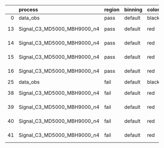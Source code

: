 |    | process                     | region   | binning   | color   | process_type   |   scale | variation   | source_filename                                                      | source_histname    | alias                       | title     |   combine_idx |     lnN |   shapes | syst_type   | direction   | variation_alias   |
|---:|:----------------------------|:---------|:----------|:--------|:---------------|--------:|:------------|:---------------------------------------------------------------------|:-------------------|:----------------------------|:----------|--------------:|--------:|---------:|:------------|:------------|:------------------|
|  0 | data_obs                    | pass     | default   | black   | DATA           |       1 | nominal     | ./histograms_for_2DAlphabet_v18//BH_Data.root                        | hpass              | Data                        | Data      |           nan | nan     |      nan | nan         | nan         | nan               |
| 13 | Signal_C3_MD5000_MBH9000_n4 | pass     | default   | red     | SIGNAL         |       1 | lumi        | ./histograms_for_2DAlphabet_v18//BH_Signal_C3_MD5000_MBH9000_n4.root | hpass              | Signal_C3_MD5000_MBH9000_n4 | BH signal |           nan |   1.016 |      nan | lnN         | nan         | nan               |
| 14 | Signal_C3_MD5000_MBH9000_n4 | pass     | default   | red     | SIGNAL         |       1 | SVM         | ./histograms_for_2DAlphabet_v18//BH_Signal_C3_MD5000_MBH9000_n4.root | hpass_SVMsyst_up   | Signal_C3_MD5000_MBH9000_n4 | BH signal |           nan | nan     |        1 | shapes      | Up          | SVMsyst           |
| 15 | Signal_C3_MD5000_MBH9000_n4 | pass     | default   | red     | SIGNAL         |       1 | SVM         | ./histograms_for_2DAlphabet_v18//BH_Signal_C3_MD5000_MBH9000_n4.root | hpass_SVMsyst_down | Signal_C3_MD5000_MBH9000_n4 | BH signal |           nan | nan     |        1 | shapes      | Down        | SVMsyst           |
| 16 | Signal_C3_MD5000_MBH9000_n4 | pass     | default   | red     | SIGNAL         |       1 | nominal     | ./histograms_for_2DAlphabet_v18//BH_Signal_C3_MD5000_MBH9000_n4.root | hpass              | Signal_C3_MD5000_MBH9000_n4 | BH signal |           nan | nan     |      nan | nan         | nan         | nan               |
| 25 | data_obs                    | fail     | default   | black   | DATA           |       1 | nominal     | ./histograms_for_2DAlphabet_v18//BH_Data.root                        | hfail              | Data                        | Data      |           nan | nan     |      nan | nan         | nan         | nan               |
| 38 | Signal_C3_MD5000_MBH9000_n4 | fail     | default   | red     | SIGNAL         |       1 | lumi        | ./histograms_for_2DAlphabet_v18//BH_Signal_C3_MD5000_MBH9000_n4.root | hfail              | Signal_C3_MD5000_MBH9000_n4 | BH signal |           nan |   1.016 |      nan | lnN         | nan         | nan               |
| 39 | Signal_C3_MD5000_MBH9000_n4 | fail     | default   | red     | SIGNAL         |       1 | SVM         | ./histograms_for_2DAlphabet_v18//BH_Signal_C3_MD5000_MBH9000_n4.root | hfail_SVMsyst_up   | Signal_C3_MD5000_MBH9000_n4 | BH signal |           nan | nan     |        1 | shapes      | Up          | SVMsyst           |
| 40 | Signal_C3_MD5000_MBH9000_n4 | fail     | default   | red     | SIGNAL         |       1 | SVM         | ./histograms_for_2DAlphabet_v18//BH_Signal_C3_MD5000_MBH9000_n4.root | hfail_SVMsyst_down | Signal_C3_MD5000_MBH9000_n4 | BH signal |           nan | nan     |        1 | shapes      | Down        | SVMsyst           |
| 41 | Signal_C3_MD5000_MBH9000_n4 | fail     | default   | red     | SIGNAL         |       1 | nominal     | ./histograms_for_2DAlphabet_v18//BH_Signal_C3_MD5000_MBH9000_n4.root | hfail              | Signal_C3_MD5000_MBH9000_n4 | BH signal |           nan | nan     |      nan | nan         | nan         | nan               |